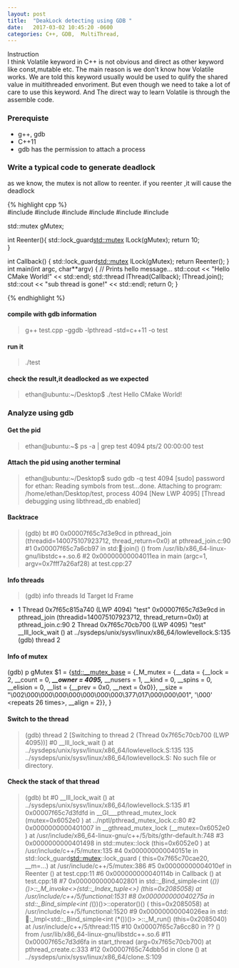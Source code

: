 ```yaml
---
layout: post
title:  "DeakLock detecting using GDB "
date:   2017-03-02 10:45:20 -0600
categories: C++, GDB,  MultiThread,
---
```

Instruction  
I think Volatile keyword in C++ is not obvious and direct as other keyword like const,mutable etc. The main reason is we don't know how Volatile works. 
We are told this keyword usually would be used to qulify the shared value in muitithreaded envoriment. But even though we need to take a lot of care to use this keyword.
And The direct way to learn Volatile is through the assemble code.

### Prerequiste  
* g++, gdb
* C++11
* gdb has the permission to attach a process

### Write a typical code to generate deadlock

as we know, the mutex is not allow to reenter. if you reenter ,it will cause the deadlock

{% highlight cpp %}  
#include <iostream>
#include <map>
#include <string>
#include <chrono>
#include <thread>
#include <mutex>

std::mutex gMutex;

int Reenter(){
   std::lock_guard<std::mutex> lLock(gMutex);
   return 10;	
}

int Callback()
{
   std::lock_guard<std::mutex> lLock(gMutex); 
   return Reenter();
}
int main(int argc, char**argv) {
    // Prints hello message...
    std::cout << "Hello CMake World!" << std::endl;
    std::thread lThread(Callback);
    lThread.join();
    std::cout << "sub thread is gone!" << std::endl;
    return 0;
}

{% endhighlight  %}

#### compile with gdb information  
> g++ test.cpp -ggdb -lpthread -std=c++11 -o test  
#### run it  
> ./test   
#### check the result,it deadlocked as we expected  
>ethan@ubuntu:~/Desktop$ ./test
Hello CMake World!


### Analyze using gdb  
#### Get the pid  
> ethan@ubuntu:~$ ps -a | grep test
  4094 pts/2    00:00:00 test

#### Attach the pid using another terminal  
>ethan@ubuntu:~/Desktop$ sudo gdb -q test 4094
[sudo] password for ethan: 
Reading symbols from test...done.
Attaching to program: /home/ethan/Desktop/test, process 4094
[New LWP 4095]
[Thread debugging using libthread_db enabled]

#### Backtrace  
>(gdb) bt
#0  0x00007f65c7d3e9cd in pthread_join (threadid=140075107923712, 
    thread_return=0x0) at pthread_join.c:90
#1  0x00007f65c7a6cb97 in std::thread::join() ()
   from /usr/lib/x86_64-linux-gnu/libstdc++.so.6
#2  0x00000000004011ea in main (argc=1, argv=0x7fff7a26af28) at test.cpp:27

#### Info threads  
>(gdb) info threads
  Id   Target Id         Frame 
* 1    Thread 0x7f65c815a740 (LWP 4094) "test" 0x00007f65c7d3e9cd in pthread_join (threadid=140075107923712, thread_return=0x0) at pthread_join.c:90
  2    Thread 0x7f65c70cb700 (LWP 4095) "test" __lll_lock_wait ()
    at ../sysdeps/unix/sysv/linux/x86_64/lowlevellock.S:135
(gdb) thread 2

#### Info of mutex  
(gdb) p gMutex
$1 = {<std::__mutex_base> = {_M_mutex = {__data = {__lock = 2, __count = 0, 
        ***__owner = 4095,*** __nusers = 1, __kind = 0, __spins = 0, __elision = 0, 
        __list = {__prev = 0x0, __next = 0x0}}, 
      __size = "\002\000\000\000\000\000\000\000\377\017\000\000\001", '\000' <repeats 26 times>, __align = 2}}, <No data fields>}

#### Switch to the thread  
>(gdb) thread 2
[Switching to thread 2 (Thread 0x7f65c70cb700 (LWP 4095))]
#0  __lll_lock_wait () at ../sysdeps/unix/sysv/linux/x86_64/lowlevellock.S:135
135	../sysdeps/unix/sysv/linux/x86_64/lowlevellock.S: No such file or directory.

#### Check the stack of that thread
>(gdb) bt
#0  __lll_lock_wait () at ../sysdeps/unix/sysv/linux/x86_64/lowlevellock.S:135
#1  0x00007f65c7d3fdfd in __GI___pthread_mutex_lock (mutex=0x6052e0 <gMutex>)
    at ../nptl/pthread_mutex_lock.c:80
#2  0x0000000000401007 in __gthread_mutex_lock (__mutex=0x6052e0 <gMutex>)
    at /usr/include/x86_64-linux-gnu/c++/5/bits/gthr-default.h:748
#3  0x0000000000401498 in std::mutex::lock (this=0x6052e0 <gMutex>)
    at /usr/include/c++/5/mutex:135
#4  0x000000000040151e in std::lock_guard<std::mutex>::lock_guard (
    this=0x7f65c70cae20, __m=...) at /usr/include/c++/5/mutex:386
#5  0x00000000004010ef in Reenter () at test.cpp:11
#6  0x000000000040114b in Callback () at test.cpp:18
#7  0x0000000000402801 in std::_Bind_simple<int (*())()>::_M_invoke<>(std::_Index_tuple<>) (this=0x2085058) at /usr/include/c++/5/functional:1531
#8  0x000000000040275a in std::_Bind_simple<int (*())()>::operator()() (
    this=0x2085058) at /usr/include/c++/5/functional:1520
#9  0x00000000004026ea in std::thread::_Impl<std::_Bind_simple<int (*())()> >::_M_run() (this=0x2085040) at /usr/include/c++/5/thread:115
#10 0x00007f65c7a6cc80 in ?? () from /usr/lib/x86_64-linux-gnu/libstdc++.so.6
#11 0x00007f65c7d3d6fa in start_thread (arg=0x7f65c70cb700)
    at pthread_create.c:333
#12 0x00007f65c74dbb5d in clone ()
    at ../sysdeps/unix/sysv/linux/x86_64/clone.S:109

